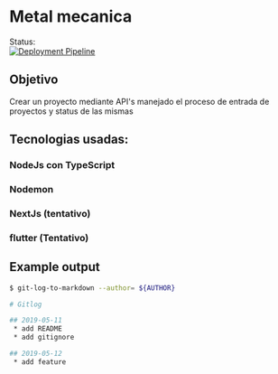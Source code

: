 # Metal mecanica
Status:  
[![Deployment Pipeline](https://github.com/JavierSantoyo89/metalMecanica/actions/workflows/pipeline.yml/badge.svg?branch=master)](https://github.com/JavierSantoyo89/metalMecanica/actions/workflows/pipeline.yml)
## Objetivo
 Crear un proyecto mediante API's manejado el proceso de entrada de proyectos y status de las mismas
 
## Tecnologias usadas:
### NodeJs con TypeScript
### Nodemon
### NextJs (tentativo)
### flutter (Tentativo)


## Example output

```bash
$ git-log-to-markdown --author= ${AUTHOR}

# Gitlog

## 2019-05-11
 * add README
 * add gitignore

## 2019-05-12
 * add feature
```